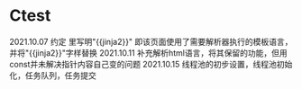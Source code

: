 # Ctest
2021.10.07
约定 <head>里写明"{{jinja2}}" 即该页面使用了需要解析器执行的模板语言，
并将"{{jinja2}}"字样替换
2021.10.11
  补充解析html语言，将其保留的功能，但用const并未解决指针内容自己变的问题
2021.10.15
  线程池的初步设置，线程池初始化，任务队列，任务提交
